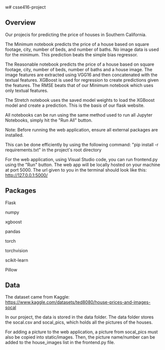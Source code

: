 w# csse416-project

## Overview
Our projecis for predicting the price of houses in Southern California.

The Minimum notebook predicts the price of a house based on square footage, city, number of beds, and number of baths. No image data is used for the minimum. This prediction beats the simple bias regressor.

The Reasonable notebook predicts the price of a house based on square footage, city, number of beds, number of baths and a house image. The image features are extracted using VGG16 and then concatenated with the textual features. XGBoost is used for regression to create predictions given the features. The RMSE beats that of our Minimum notebook which uses only textual features. 

The Stretch notebook uses the saved model weights to load the XGBoost model and create a prediction. This is the basis of our flask website. 

All notebooks can be run using the same method used to run all Jupyter Notebooks, simply hit the "Run All" button.

Note: Before running the web application, ensure all external packages are installed. 

This can be done efficiently by using the following command: "pip install -r requirements.txt" in the project's root directory

For the web application, using Visual Studio code, you can run frontend.py using the "Run" button. The web app will be locally hosted on your machine at port 5000. The url given to you in the terminal should look like this: http://127.0.0.1:5000/

## Packages
Flask

numpy

xgboost

pandas

torch

torchvision

scikit-learn

Pillow

## Data
The dataset came from Kaggle: https://www.kaggle.com/datasets/ted8080/house-prices-and-images-socal

In our project, the data is stored in the data folder. The data folder stores the socal.csv and socal_pics, which holds all the pictures of the houses.

For adding a picture to the web application, a picture from socal_pics must also be copied into static/images. Then, the picture name/number can be added to the house_images list in the frontend.py file.
